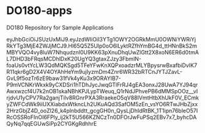 # DO180-apps
DO180 Repository for Sample Applications


eyJhbGciOiJSUzUxMiJ9.eyJzdWIiOiI3YTg1OWY2OGRkMmU0OWNiYWRiYjRkYTg3MjE4ZWJjMCJ9.Hl65Q5Z5Ulp0oO6lLyktRZfhYmBG4d_ttHNnBkS2mMBYVQO4vy8luW7NhqudznI0U9KK63pXnuDhqUwZlGtt2X8xoN6ER6d0tmAL7DHD3bFRqsMCDhlDxK20UgYQ3gtaxZJzy3FbmlN-foaUs0vtYcLW3QdMQKSgd5TFeYFwKnXQPxoadzrMLYBpysrwBxafbiDvIK7R11qkr6gD2X4V4OYAhHeYm9ujIyzmDm4Znr6WR32bRTCnJYTJZavL-GvL9f5ozTr6zE9baw31fVk4yKu3x9ORAYIB7-P9mVCNKrWkxk9yCXDSri1hTDhJycJwqGTlFrRJ4gEA3onxJ28UwA7YJ94qrAwxwzcf4U7k2nOB1skaNBhKPJLypTWeuq_Q1rNdJPhvePB6dMMSpOOz__vIrjdvU1yCPV7Ra2ganjTilv8RGnrPXA3RraekeO5qV88IVmtHtbXhUkF0V_ECmkyZWFCdWk9iiUXXiabdxWtkncLh2UKuAQd3SafOM5zEn_vsYO6RTwJHbZjxx2HrzGbjZ4D_ooZl26_k4plnbddtt_gcgGH0n_QysLjDhIdRtBK_1T1ipn76bleO57IRcOSSRoFInOI6FPly_ij2kT5U566KZNCzTn0DFOrJwFuPSq2EBv7x7_byhcDAQyNq7qqEGUwSiPp2CYGKgRdhhrE

